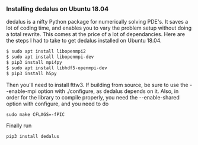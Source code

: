 ### Installing dedalus on Ubuntu 18.04

dedalus is a nifty Python package for numerically solving PDE's.
It saves a lot of coding time, and enables you to vary the problem setup without doing a total rewrite.
This comes at the price of a lot of dependancies. Here are the steps I had to take to get dedalus installed on Ubuntu 18.04.

```bash
$ sudo apt install libopenmpi2
$ sudo apt install libopenmpi-dev
$ pip3 install mpi4py
$ sudo apt install libhdf5-openmpi-dev
$ pip3 install h5py
```

Then you'll need to install fttw3. If building from source, be sure to use the --enable-mpi option with ./configure, as dedalus depends on it.
Also, in order for the library to compile properly, you need the --enable-shared option with configure, and you need to do
```
sudo make CFLAGS=-fPIC
```

Finally run 
```
pip3 install dedalus
```
